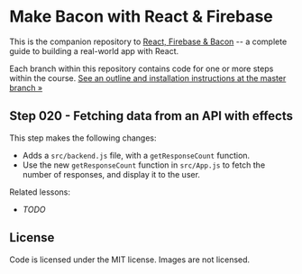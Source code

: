 Make Bacon with React & Firebase
================================

This is the companion repository to [React, Firebase & Bacon](https://frontarm.com/bacon) -- a complete guide to building a real-world app with React.

Each branch within this repository contains code for one or more steps within the course. [See an outline and installation instructions at the master branch &raquo;](https://github.com/frontarm/react-firebase-bacon)


Step 020 - Fetching data from an API with effects
--------

This step makes the following changes:

- Adds a `src/backend.js` file, with a `getResponseCount` function.
- Use the new `getResponseCount` function in `src/App.js` to fetch the number of responses, and display it to the user.

Related lessons:

- *TODO*


License
-------

Code is licensed under the MIT license. Images are not licensed.